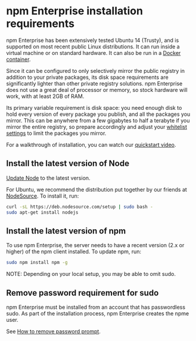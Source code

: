 <!--
order: 2
title: Requirements
-->

# npm Enterprise installation requirements

npm Enterprise has been extensively tested Ubuntu 14 (Trusty), and is
supported on most recent public Linux distributions. It can run inside a
virtual machine or on standard hardware. It can also be run in a [Docker container](https://github.com/npm/npme-docker).

Since it can be configured to only selectively mirror the public registry in
addition to your private packages, its disk space requirements are significantly
lighter than other private registry solutions. npm Enterprise does not use a great
deal of processor or memory, so stock hardware will work, with at least 2GB of RAM.

Its primary variable requirement is disk space: you need enough disk to hold every
version of every package you publish, and all the packages you mirror. This can be
anywhere from a few gigabytes to half a terabyte if you mirror the entire registry,
so prepare accordingly and adjust your [whitelist settings](/enterprise/whitelist)
to limit the packages you mirror.

For a walkthrough of installation, you can watch our [quickstart video](/enterprise/intro).

## Install the latest version of Node

[Update Node](/getting-started/installing-node) to the latest version.

For Ubuntu, we recommend the distribution put together by our friends at
[NodeSource](https://nodesource.com/). To install it, run:

```bash
curl -sL https://deb.nodesource.com/setup | sudo bash -
sudo apt-get install nodejs
```

## Install the latest version of npm

To use npm Enterprise, the server needs to have a recent version (2.x or higher) of the npm client installed. To update npm, run:

```bash
sudo npm install npm -g
```

NOTE: Depending on your local setup, you may be able to omit sudo.

## Remove password requirement for sudo

npm Enterprise must be installed from an account that has passwordless sudo. As part of the installation process, npm Enterprise creates the npme user.

See [How to remove password prompt](http://askubuntu.com/questions/235084/how-do-i-remove-ubuntus-password-requirement).
